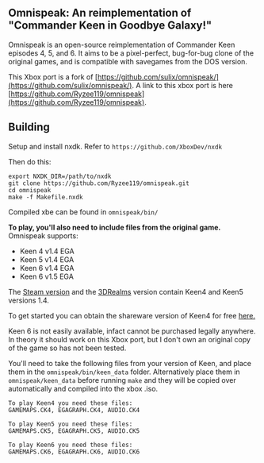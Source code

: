 
## Omnispeak: An reimplementation of "Commander Keen in Goodbye Galaxy!"

Omnispeak is an open-source reimplementation of Commander Keen episodes 4, 5, and 6. It aims to be a pixel-perfect, bug-for-bug clone of the original games, and is compatible with savegames from the DOS version.

This Xbox port is a fork of [https://github.com/sulix/omnispeak/](https://github.com/sulix/omnispeak/). A link to this xbox port is here [https://github.com/Ryzee119/omnispeak](https://github.com/Ryzee119/omnispeak).

## Building

Setup and install nxdk. Refer to `https://github.com/XboxDev/nxdk`

Then do this:  
```
export NXDK_DIR=/path/to/nxdk
git clone https://github.com/Ryzee119/omnispeak.git
cd omnispeak
make -f Makefile.nxdk
```
Compiled xbe can be found in `omnispeak/bin/`

**To play, you'll also need to include files from the original game.**  
Omnispeak supports:
* Keen 4 v1.4 EGA
* Keen 5 v1.4 EGA
* Keen 6 v1.4 EGA
* Keen 6 v1.5 EGA

The [Steam version](http://store.steampowered.com/app/9180/) and the [3DRealms](https://3drealms.com/catalog/commander-keen-goodbye-galaxy_8/) version contain Keen4 and Keen5 versions 1.4.  

To get started you can obtain the shareware version of Keen4 for free [here.](https://davidgow.net/keen/omnispeak.html)  
  
Keen 6 is not easily available, infact cannot be purchased legally anywhere. In theory it should work on this Xbox port, but I don't own an original copy of the game so has not been tested.

You'll need to take the following files from your version of Keen, and place them in the `omnispeak/bin/keen_data` folder.  Alternatively place them in `omnispeak/keen_data` before running `make` and they will be copied over automatically and compiled into the xbox .iso.

```
To play Keen4 you need these files:
GAMEMAPS.CK4, EGAGRAPH.CK4, AUDIO.CK4

To play Keen5 you need these files:
GAMEMAPS.CK5, EGAGRAPH.CK5, AUDIO.CK5

To play Keen6 you need these files:
GAMEMAPS.CK6, EGAGRAPH.CK6, AUDIO.CK6
```

